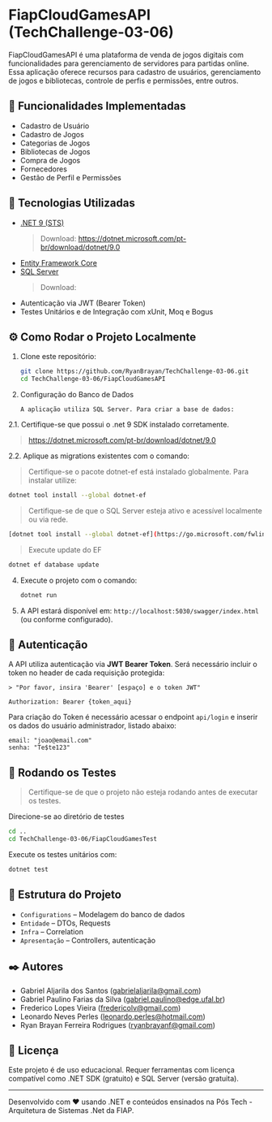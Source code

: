 # FiapCloudGamesAPI (TechChallenge-03-06)

FiapCloudGamesAPI é uma plataforma de venda de jogos digitais com funcionalidades para gerenciamento de servidores para partidas online. Essa aplicação oferece recursos para cadastro de usuários, gerenciamento de jogos e bibliotecas, controle de perfis e permissões, entre outros.

## 📌 Funcionalidades Implementadas

- Cadastro de Usuário
- Cadastro de Jogos
- Categorias de Jogos
- Bibliotecas de Jogos
- Compra de Jogos
- Fornecedores
- Gestão de Perfil e Permissões

## 🚀 Tecnologias Utilizadas

- [.NET 9 (STS)](https://dotnet.microsoft.com/)
  > Download: https://dotnet.microsoft.com/pt-br/download/dotnet/9.0
- [Entity Framework Core](https://learn.microsoft.com/ef/core/)
- [SQL Server](https://www.microsoft.com/sql-server)
  > Download: 
- Autenticação via JWT (Bearer Token)
- Testes Unitários e de Integração com xUnit, Moq e Bogus

## ⚙️ Como Rodar o Projeto Localmente

1. Clone este repositório:
    ```bash
    git clone https://github.com/RyanBrayan/TechChallenge-03-06.git
    cd TechChallenge-03-06/FiapCloudGamesAPI
    ```

2. Configuração do Banco de Dados
    ```
    A aplicação utiliza SQL Server. Para criar a base de dados:
    ```
    
2.1. Certifique-se que possui o .net 9 SDK instalado corretamente.

> https://dotnet.microsoft.com/pt-br/download/dotnet/9.0

2.2. Aplique as migrations existentes com o comando:

> Certifique-se o pacote dotnet-ef está instalado globalmente. Para instalar utilize:
   ```bash
   dotnet tool install --global dotnet-ef
   ```
> Certifique-se de que o SQL Server esteja ativo e acessível localmente ou via rede.

   ```bash
   [dotnet tool install --global dotnet-ef](https://go.microsoft.com/fwlink/p/?linkid=2216019&clcid=0x416&culture=pt-br&country=br)
   ```
     
> Execute update do EF
   ```bash
   dotnet ef database update
   ```
4. Execute o projeto com o comando:
    ```bash
    dotnet run
    ```

5. A API estará disponível em: `http://localhost:5030/swagger/index.html` (ou conforme configurado).

## 🔐 Autenticação

A API utiliza autenticação via **JWT Bearer Token**. Será necessário incluir o token no header de cada requisição protegida:

```
> "Por favor, insira 'Bearer' [espaço] e o token JWT"

Authorization: Bearer {token_aqui}

```

Para criação do Token é necessário acessar o endpoint `api/login` e inserir os dados do usuário administrador, listado abaixo:
```
email: "joao@email.com"
senha: "Te$te123"
```

## 🧪 Rodando os Testes

> Certifique-se de que o projeto não esteja rodando antes de executar os testes.

Direcione-se ao diretório de testes
```bash
cd ..
cd TechChallenge-03-06/FiapCloudGamesTest
```
Execute os testes unitários com:
```bash
dotnet test
```

## 📂 Estrutura do Projeto

- `Configurations` – Modelagem do banco de dados
- `Entidade` – DTOs, Requests
- `Infra` – Correlation
- `Apresentação` – Controllers, autenticação

## ✒️ Autores

- Gabriel Aljarila dos Santos (gabrielaljarila@gmail.com)
- Gabriel Paulino Farias da Silva (gabriel.paulino@edge.ufal.br)
- Frederico Lopes Vieira (fredericolv@gmail.com)
- Leonardo Neves Perles (leonardo.perles@hotmail.com)
- Ryan Brayan Ferreira Rodrigues (ryanbrayanf@gmail.com)

## 📄 Licença

Este projeto é de uso educacional. Requer ferramentas com licença compatível como .NET SDK (gratuito) e SQL Server (versão gratuita).


---

Desenvolvido com ❤️ usando .NET e conteúdos ensinados na Pós Tech - Arquitetura de Sistemas .Net da FIAP.
